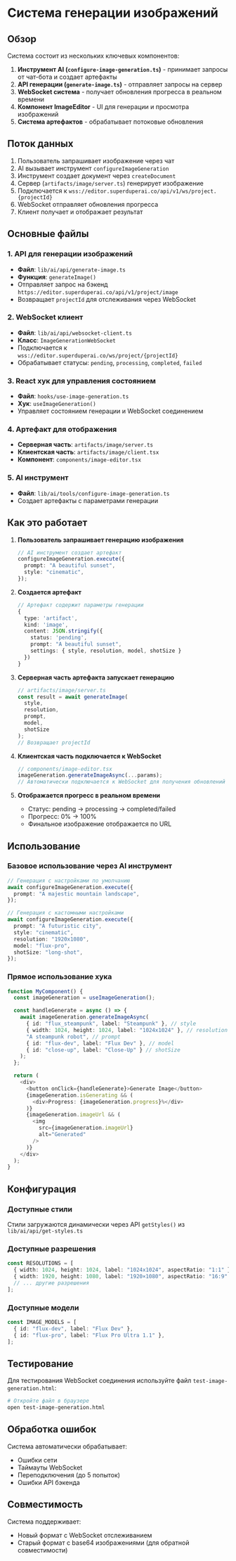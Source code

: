 # Система генерации изображений

## Обзор

Система состоит из нескольких ключевых компонентов:

1. **Инструмент AI (`configure-image-generation.ts`)** - принимает запросы от чат-бота и создает артефакты
2. **API генерации (`generate-image.ts`)** - отправляет запросы на сервер
3. **WebSocket система** - получает обновления прогресса в реальном времени
4. **Компонент ImageEditor** - UI для генерации и просмотра изображений
5. **Система артефактов** - обрабатывает потоковые обновления

## Поток данных

1. Пользователь запрашивает изображение через чат
2. AI вызывает инструмент `configureImageGeneration`
3. Инструмент создает документ через `createDocument`
4. Сервер (`artifacts/image/server.ts`) генерирует изображение
5. Подключается к `wss://editor.superduperai.co/api/v1/ws/project.{projectId}`
6. WebSocket отправляет обновления прогресса
7. Клиент получает и отображает результат

## Основные файлы

### 1. API для генерации изображений

- **Файл**: `lib/ai/api/generate-image.ts`
- **Функция**: `generateImage()`
- Отправляет запрос на бэкенд `https://editor.superduperai.co/api/v1/project/image`
- Возвращает `projectId` для отслеживания через WebSocket

### 2. WebSocket клиент

- **Файл**: `lib/ai/api/websocket-client.ts`
- **Класс**: `ImageGenerationWebSocket`
- Подключается к `wss://editor.superduperai.co/ws/project/{projectId}`
- Обрабатывает статусы: `pending`, `processing`, `completed`, `failed`

### 3. React хук для управления состоянием

- **Файл**: `hooks/use-image-generation.ts`
- **Хук**: `useImageGeneration()`
- Управляет состоянием генерации и WebSocket соединением

### 4. Артефакт для отображения

- **Серверная часть**: `artifacts/image/server.ts`
- **Клиентская часть**: `artifacts/image/client.tsx`
- **Компонент**: `components/image-editor.tsx`

### 5. AI инструмент

- **Файл**: `lib/ai/tools/configure-image-generation.ts`
- Создает артефакты с параметрами генерации

## Как это работает

1. **Пользователь запрашивает генерацию изображения**

   ```typescript
   // AI инструмент создает артефакт
   configureImageGeneration.execute({
     prompt: "A beautiful sunset",
     style: "cinematic",
   });
   ```

2. **Создается артефакт**

   ```typescript
   // Артефакт содержит параметры генерации
   {
     type: 'artifact',
     kind: 'image',
     content: JSON.stringify({
       status: 'pending',
       prompt: "A beautiful sunset",
       settings: { style, resolution, model, shotSize }
     })
   }
   ```

3. **Серверная часть артефакта запускает генерацию**

   ```typescript
   // artifacts/image/server.ts
   const result = await generateImage(
     style,
     resolution,
     prompt,
     model,
     shotSize
   );
   // Возвращает projectId
   ```

4. **Клиентская часть подключается к WebSocket**

   ```typescript
   // components/image-editor.tsx
   imageGeneration.generateImageAsync(...params);
   // Автоматически подключается к WebSocket для получения обновлений
   ```

5. **Отображается прогресс в реальном времени**
   - Статус: pending → processing → completed/failed
   - Прогресс: 0% → 100%
   - Финальное изображение отображается по URL

## Использование

### Базовое использование через AI инструмент

```typescript
// Генерация с настройками по умолчанию
await configureImageGeneration.execute({
  prompt: "A majestic mountain landscape",
});

// Генерация с кастомными настройками
await configureImageGeneration.execute({
  prompt: "A futuristic city",
  style: "cinematic",
  resolution: "1920x1080",
  model: "flux-pro",
  shotSize: "long-shot",
});
```

### Прямое использование хука

```typescript
function MyComponent() {
  const imageGeneration = useImageGeneration();

  const handleGenerate = async () => {
    await imageGeneration.generateImageAsync(
      { id: "flux_steampunk", label: "Steampunk" }, // style
      { width: 1024, height: 1024, label: "1024x1024" }, // resolution
      "A steampunk robot", // prompt
      { id: "flux-dev", label: "Flux Dev" }, // model
      { id: "close-up", label: "Close-Up" } // shotSize
    );
  };

  return (
    <div>
      <button onClick={handleGenerate}>Generate Image</button>
      {imageGeneration.isGenerating && (
        <div>Progress: {imageGeneration.progress}%</div>
      )}
      {imageGeneration.imageUrl && (
        <img
          src={imageGeneration.imageUrl}
          alt="Generated"
        />
      )}
    </div>
  );
}
```

## Конфигурация

### Доступные стили

Стили загружаются динамически через API `getStyles()` из `lib/ai/api/get-styles.ts`

### Доступные разрешения

```typescript
const RESOLUTIONS = [
  { width: 1024, height: 1024, label: "1024x1024", aspectRatio: "1:1" },
  { width: 1920, height: 1080, label: "1920×1080", aspectRatio: "16:9" },
  // ... другие разрешения
];
```

### Доступные модели

```typescript
const IMAGE_MODELS = [
  { id: "flux-dev", label: "Flux Dev" },
  { id: "flux-pro", label: "Flux Pro Ultra 1.1" },
];
```

## Тестирование

Для тестирования WebSocket соединения используйте файл `test-image-generation.html`:

```bash
# Откройте файл в браузере
open test-image-generation.html
```

## Обработка ошибок

Система автоматически обрабатывает:

- Ошибки сети
- Таймауты WebSocket
- Переподключения (до 5 попыток)
- Ошибки API бэкенда

## Совместимость

Система поддерживает:

- Новый формат с WebSocket отслеживанием
- Старый формат с base64 изображениями (для обратной совместимости)
